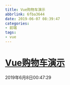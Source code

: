 ```yaml
---
title: Vue购物车演示
abbrlink: 6fba3644
date: 2019-06-07 08:39:47
categories: 
- 前端
tags: 
- vue
---
```


# [Vue购物车演示](https://blog.gobyte.cn/vue-shopping-cart/)





2019年6月8日00:47:29

